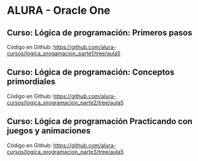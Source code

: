 # ALURA - Oracle One

## Curso: Lógica de programación: Primeros pasos

Código en Github: <https://github.com/alura-cursos/logica_progamacion_parte1/tree/aula5>

## Curso: Lógica de programación: Conceptos primordiales

Código en Github: <https://github.com/alura-cursos/logica_programacion_parte2/tree/aula5>

## Curso: Lógica de programación Practicando con juegos y animaciones

Código en Github: <https://github.com/alura-cursos/logica_programacion_parte3/tree/aula5>
